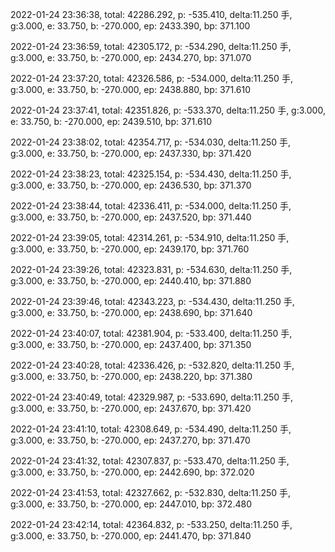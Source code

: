 2022-01-24 23:36:38, total: 42286.292, p: -535.410, delta:11.250 手, g:3.000, e: 33.750, b: -270.000, ep: 2433.390, bp: 371.100

2022-01-24 23:36:59, total: 42305.172, p: -534.290, delta:11.250 手, g:3.000, e: 33.750, b: -270.000, ep: 2434.270, bp: 371.070

2022-01-24 23:37:20, total: 42326.586, p: -534.000, delta:11.250 手, g:3.000, e: 33.750, b: -270.000, ep: 2438.880, bp: 371.610

2022-01-24 23:37:41, total: 42351.826, p: -533.370, delta:11.250 手, g:3.000, e: 33.750, b: -270.000, ep: 2439.510, bp: 371.610

2022-01-24 23:38:02, total: 42354.717, p: -534.030, delta:11.250 手, g:3.000, e: 33.750, b: -270.000, ep: 2437.330, bp: 371.420

2022-01-24 23:38:23, total: 42325.154, p: -534.430, delta:11.250 手, g:3.000, e: 33.750, b: -270.000, ep: 2436.530, bp: 371.370

2022-01-24 23:38:44, total: 42336.411, p: -534.000, delta:11.250 手, g:3.000, e: 33.750, b: -270.000, ep: 2437.520, bp: 371.440

2022-01-24 23:39:05, total: 42314.261, p: -534.910, delta:11.250 手, g:3.000, e: 33.750, b: -270.000, ep: 2439.170, bp: 371.760

2022-01-24 23:39:26, total: 42323.831, p: -534.630, delta:11.250 手, g:3.000, e: 33.750, b: -270.000, ep: 2440.410, bp: 371.880

2022-01-24 23:39:46, total: 42343.223, p: -534.430, delta:11.250 手, g:3.000, e: 33.750, b: -270.000, ep: 2438.690, bp: 371.640

2022-01-24 23:40:07, total: 42381.904, p: -533.400, delta:11.250 手, g:3.000, e: 33.750, b: -270.000, ep: 2437.400, bp: 371.350

2022-01-24 23:40:28, total: 42336.426, p: -532.820, delta:11.250 手, g:3.000, e: 33.750, b: -270.000, ep: 2438.220, bp: 371.380

2022-01-24 23:40:49, total: 42329.987, p: -533.690, delta:11.250 手, g:3.000, e: 33.750, b: -270.000, ep: 2437.670, bp: 371.420

2022-01-24 23:41:10, total: 42308.649, p: -534.490, delta:11.250 手, g:3.000, e: 33.750, b: -270.000, ep: 2437.270, bp: 371.470

2022-01-24 23:41:32, total: 42307.837, p: -533.470, delta:11.250 手, g:3.000, e: 33.750, b: -270.000, ep: 2442.690, bp: 372.020

2022-01-24 23:41:53, total: 42327.662, p: -532.830, delta:11.250 手, g:3.000, e: 33.750, b: -270.000, ep: 2447.010, bp: 372.480

2022-01-24 23:42:14, total: 42364.832, p: -533.250, delta:11.250 手, g:3.000, e: 33.750, b: -270.000, ep: 2441.470, bp: 371.840